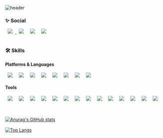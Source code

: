 ![header](https://capsule-render.vercel.app/api?color=gradient&customColorList=0,2,2,5,30&type=waving&height=200&section=header&text=FrontEnd%20Developer&fontSize=40&fontAlignY=40)

### ✨ Social

<span>
<a href="https://velog.io/@songe/">
    <img src="https://img.shields.io/badge/Blog-20C997?logo=Velog&logoColor=white"
        style="height : auto; margin-left : 8px; margin-right : 8px;"/>
</a>
    <img src="https://img.shields.io/badge/aassdd6434@gmail.com-EA4335?logo=Gmail&logoColor=white"
        style="height : auto; margin-left : 8px; margin-right : 8px;"/>
    <img src="https://img.shields.io/badge/Notion-000000?logo=Notion&logoColor=white"
        style="height : auto; margin-left : 8px; margin-right : 8px;"/>
    <img src="https://img.shields.io/badge/Slack-4A154B?logo=Slack&logoColor=white"
        style="height : auto; margin-left : 8px; margin-right : 8px;"/>
</span>

<br />
<br />

### 🛠 Skills
#### Platforms & Languages
<span>
    <img src="https://img.shields.io/badge/HTML5-E34F26?logo=HTML5&logoColor=white"
    style="height : auto; margin-left : 8px; margin-right : 8px;"/>
    <img src="https://img.shields.io/badge/CSS3-1572B6?logo=CSS3&logoColor=white"
    style="height : auto; margin-left : 8px; margin-right : 8px;"/>
    <img src="https://img.shields.io/badge/JavaScript-F7DF1E?logo=JavaScript&logoColor=black"
    style="height : auto; margin-left : 8px; margin-right : 8px;"/>
    <img src="https://img.shields.io/badge/TypeScript-3178C6?logo=TypeScript&logoColor=white"
    style="height : auto; margin-left : 8px; margin-right : 8px;"/>
    <img src="https://img.shields.io/badge/Node.js-339933?logo=Node.js&logoColor=white"
    style="height : auto; margin-left : 8px; margin-right : 8px;"/>
    <img src="https://img.shields.io/badge/Vue.js-4FC08D?logo=Vue.js&logoColor=white"
    style="height : auto; margin-left : 8px; margin-right : 8px;"/>
    <img src="https://img.shields.io/badge/React-61DAFB?logo=React&logoColor=white"
    style="height : auto; margin-left : 8px; margin-right : 8px;"/>
    <img src="https://img.shields.io/badge/React Native-61DAFB?logo=React&logoColor=white"
    style="height : auto; margin-left : 8px; margin-right : 8px;"/>
</span>

#### Tools
<span>
    <img src="https://img.shields.io/badge/React Query-FF4154?logo=React Query&logoColor=white"
    style="height : auto; margin-left : 8px; margin-right : 8px;"/>
    <img src="https://img.shields.io/badge/React Table-FF4154?logo=React Table&logoColor=white"
    style="height : auto; margin-left : 8px; margin-right : 8px;"/>
    <img src="https://img.shields.io/badge/React Router-CA4245?logo=React Router&logoColor=white"
    style="height : auto; margin-left : 8px; margin-right : 8px;"/>
    <img src="https://img.shields.io/badge/Sass-CC6699?logo=Sass&logoColor=white"
    style="height : auto; margin-left : 8px; margin-right : 8px;"/>
    <img src="https://img.shields.io/badge/styled components-DB7093?logo=styled-components&logoColor=white"
    style="height : auto; margin-left : 8px; margin-right : 8px;"/>
    <img src="https://img.shields.io/badge/Git-F05032?logo=Git&logoColor=white"
    style="height : auto; margin-left : 8px; margin-right : 8px;"/>
    <img src="https://img.shields.io/badge/Vite-646CFF?logo=Vite&logoColor=white"
    style="height : auto; margin-left : 8px; margin-right : 8px;"/>
    <img src="https://img.shields.io/badge/Webpack-8DD6F9?logo=Webpack&logoColor=white"
    style="height : auto; margin-left : 8px; margin-right : 8px;"/>
     <img src="https://img.shields.io/badge/Babel-F9DC3E?logo=Babel&logoColor=white"
    style="height : auto; margin-left : 8px; margin-right : 8px;"/>
    <img src="https://img.shields.io/badge/ESLint-4B32C3?logo=ESLint&logoColor=white"
    style="height : auto; margin-left : 8px; margin-right : 8px;"/>
    <img src="https://img.shields.io/badge/Prettier-F7B93E?logo=Prettier&logoColor=white"
    style="height : auto; margin-left : 8px; margin-right : 8px;"/>
    <img src="https://img.shields.io/badge/Axios-5A29E4?logo=Axios&logoColor=white"
    style="height : auto; margin-left : 8px; margin-right : 8px;"/>
    <img src="https://img.shields.io/badge/Netlify-00C7B7?logo=Netlify&logoColor=white"
    style="height : auto; margin-left : 8px; margin-right : 8px;"/>
    <img src="https://img.shields.io/badge/Swiper-6332F6?logo=Swiper&logoColor=white"
    style="height : auto; margin-left : 8px; margin-right : 8px;"/>
</span>

<br />
<br />
<br />

[![Anurag's GitHub stats](https://github-readme-stats.vercel.app/api?username=SongE12&count_private=true&show_icons=true&theme=dracula)](https://github.com/anuraghazra/github-readme-stats)
<br />
<br />
[![Top Langs](https://github-readme-stats.vercel.app/api/top-langs/?username=SongE12&layout=compact&theme=dracula&langs_count=10)](https://github.com/anuraghazra/github-readme-stats)

